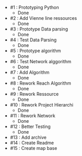 * #1  : Prototyping Python
  * Done 
* #2  : Add Vienne line ressources
  * Done
* #3  : Prototype Data parsing
  * Done
* #4  : Test Data Parsing
  * Done
* #5  : Prototype algorithm
  * Done
* #6  : Test Network alggorithm
  * Done
* #7  : Add Algorithm
  * Done
* #8  : Rework Reach Algorithm
  * Done
* #9  : Rework Ressource
  * Done
* #10 : Rework Project Hierarchi
  * Done
* #11 : Rework Network
  * Done
* #12 : Better Testing
  * Done
* #13 : Add archive
* #14 : Create Readme
* #15 : Create map base